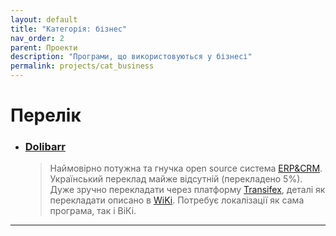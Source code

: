 ```yaml
---
layout: default
title: "Категорія: бізнес"
nav_order: 2
parent: Проекти
description: "Програми, що використовуються у бізнесі"
permalink: projects/cat_business
---
```


# Перелік

 - ### [Dolibarr](https://www.dolibarr.org/)
   > Наймовірно потужна та гнучка open source система [ERP&CRM](https://crmswitch.com/crm-value/understanding-crm-erp/).
   Український переклад майже відсутній (перекладено 5%). Дуже зручно перекладати через платформу [Transifex](https://www.transifex.com/), деталі як перекладати описано в [WiKi](https://wiki.dolibarr.org/index.php/Translator_documentation).
   Потребує локалізації як сама програма, так і ВіКі.
 ---
